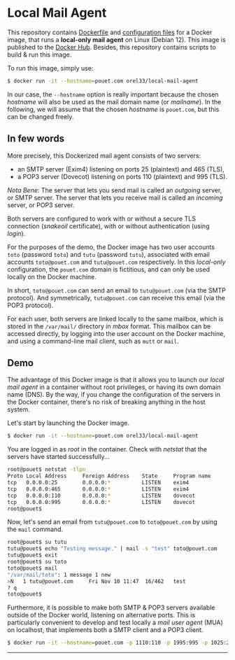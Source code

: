 # Local Mail Agent

This repository contains [Dockerfile](Dockerfile) and [configuration
files](config/) for a Docker image, that runs a **local-only mail agent** on
Linux (Debian 12). This image is published to the [Docker
Hub](https://hub.docker.com/repository/docker/orel33/local-mail-agent). Besides,
this repository contains scripts to build & run this image.

To run this image, simply use:

```bash
$ docker run -it --hostname=pouet.com orel33/local-mail-agent
```

In our case, the `--hostname` option is really important because the chosen
 *hostname* will also be used as the mail domain name (or *mailname*). In the
following, we will assume that the chosen *hostname* is `pouet.com`, but this
can be changed freely.

## In few words

More precisely, this Dockerized mail agent consists of two servers:

* an SMTP server (Exim4) listening on ports 25 (plaintext) and 465 (TLS),
* a POP3 server (Dovecot) listening on ports 110 (plaintext) and 995 (TLS).

*Nota Bene*: The server that lets you send mail is called an *outgoing* server,
or SMTP server. The server that lets you receive mail is called an *incoming*
server, or POP3 server.

Both servers are configured to work with or without a secure TLS connection
(*snakeoil* certificate), with or without authentication (using *login*).

For the purposes of the demo, the Docker image has two user accounts `toto`
(password `toto`) and `tutu` (password `tutu`), associated with email accounts
`toto@pouet.com` and `tutu@pouet.com` respectively. In this *local-only*
configuration, the `pouet.com` domain is fictitious, and can only be used
locally on the Docker machine.

In short, `toto@pouet.com` can send an email to `tutu@pouet.com` (via the SMTP
protocol). And symmetrically, `tutu@pouet.com` can receive this email (via the
POP3 protocol).

For each user, both servers are linked locally to the same mailbox, which is
stored in the `/var/mail/` directory in *mbox* format. This mailbox can be
accessed directly, by logging into the user account on the Docker machine, and
using a command-line mail client, such as `mutt` or `mail`.

## Demo

The advantage of this Docker image is that it allows you to launch our *local
mail agent* in a container without root privileges, or having its own domain
name (DNS). By the way, if you change the configuration of the servers in the
Docker container, there's no risk of breaking anything in the host system.

Let's start by launching the Docker image.

```bash
$ docker run -it --hostname=pouet.com orel33/local-mail-agent
```

You are logged in as *root* in the container. Check with *netstat* that the
servers have started successfully...

```bash
root@pouet$ netstat -tlpn
Proto Local Address     Foreign Address    State     Program name
tcp   0.0.0.0:25        0.0.0.0:*          LISTEN    exim4
tcp   0.0.0.0:465       0.0.0.0:*          LISTEN    exim4
tcp   0.0.0.0:110       0.0.0.0:*          LISTEN    dovecot
tcp   0.0.0.0:995       0.0.0.0:*          LISTEN    dovecot
root@pouet$
```

Now, let's send an email from `tutu@pouet.com` to `toto@pouet.com` by using the
`mail` command.

```bash
root@pouet$ su tutu
tutu@pouet$ echo "Testing message." | mail -s "test" toto@pouet.com
tutu@pouet$ exit
root@pouet$ su toto
toto@pouet$ mail
"/var/mail/toto": 1 message 1 new
>N   1 tutu@pouet.com     Fri Nov 10 11:47  16/462   test
? q
toto@pouet$
```

Furthermore, it is possible to make both SMTP & POP3 servers available outside
of the Docker world, listening on alternative ports. This is particularly
convenient to develop and test locally a *mail user agent* (MUA) on localhost,
that implements both a SMTP client and a POP3 client.

```bash
$ docker run -it --hostname=pouet.com -p 1110:110 -p 1995:995 -p 1025:25 -p 1465:465 orel33/local-mail-agent
```

---
